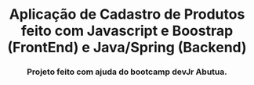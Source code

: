 <h1 align="center">Aplicação de Cadastro de Produtos feito com Javascript e Boostrap (FrontEnd) e Java/Spring (Backend)</h1>
<h3 align="center">Projeto feito com ajuda do bootcamp devJr Abutua.</h3>

<img src="https://i.imgur.com/ZVcJ4Hv.png" alt="">

